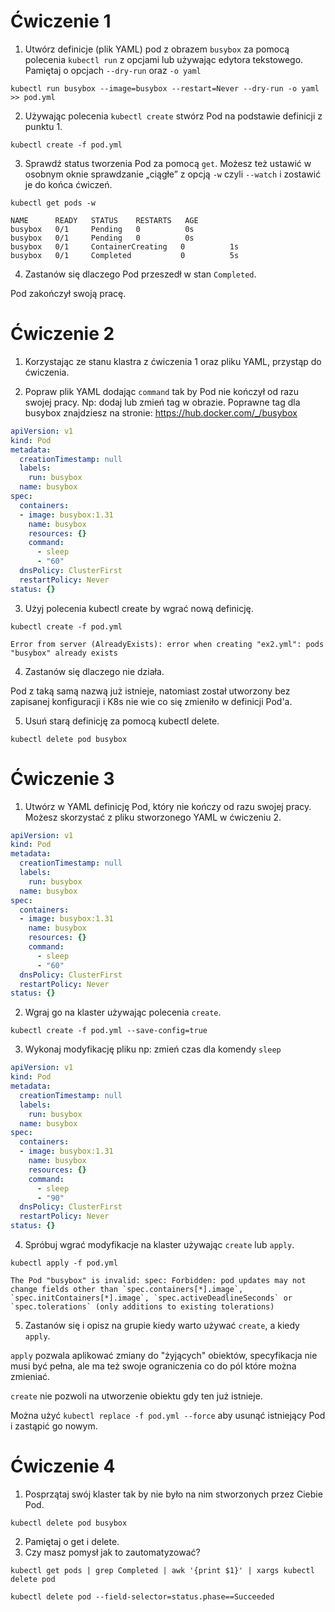 # Ćwiczenie 1

1. Utwórz definicje (plik YAML) pod z obrazem `busybox` za pomocą polecenia `kubectl run` z opcjami lub używając edytora tekstowego. Pamiętaj o opcjach `--dry-run` oraz `-o yaml`

```
kubectl run busybox --image=busybox --restart=Never --dry-run -o yaml >> pod.yml
```

2. Używając polecenia `kubectl create` stwórz Pod na podstawie definicji z punktu 1.

```
kubectl create -f pod.yml
```

3. Sprawdź status tworzenia Pod za pomocą `get`. Możesz też ustawić w osobnym oknie sprawdzanie „ciągłe” z opcją `-w` czyli `--watch` i zostawić je do końca ćwiczeń.

```
kubectl get pods -w
```

```
NAME      READY   STATUS    RESTARTS   AGE
busybox   0/1     Pending   0          0s
busybox   0/1     Pending   0          0s
busybox   0/1     ContainerCreating   0          1s
busybox   0/1     Completed           0          5s
```

4. Zastanów się dlaczego Pod przeszedł w stan `Completed`.

Pod zakończył swoją pracę.

# Ćwiczenie 2

1. Korzystając ze stanu klastra z ćwiczenia 1 oraz pliku YAML, przystąp do ćwiczenia.

2. Popraw plik YAML dodając `command` tak by Pod nie kończył od razu swojej pracy. Np: dodaj lub zmień tag w obrazie. Poprawne tag dla busybox znajdziesz na stronie: https://hub.docker.com/_/busybox

```yml
apiVersion: v1
kind: Pod
metadata:
  creationTimestamp: null
  labels:
    run: busybox
  name: busybox
spec:
  containers:
  - image: busybox:1.31
    name: busybox
    resources: {}
    command:
      - sleep
      - "60"
  dnsPolicy: ClusterFirst
  restartPolicy: Never
status: {}
```

3. Użyj polecenia kubectl create by wgrać nową definicję.

```
kubectl create -f pod.yml
```

```
Error from server (AlreadyExists): error when creating "ex2.yml": pods "busybox" already exists
```

4. Zastanów się dlaczego nie działa.

Pod z taką samą nazwą już istnieje, natomiast został utworzony bez zapisanej konfiguracji i K8s nie wie co się zmieniło w definicji Pod'a.

5. Usuń starą definicję za pomocą kubectl delete.

```
kubectl delete pod busybox
```

# Ćwiczenie 3

1. Utwórz w YAML definicję Pod, który nie kończy od razu swojej pracy. Możesz skorzystać z pliku stworzonego YAML w ćwiczeniu 2.

```yml
apiVersion: v1
kind: Pod
metadata:
  creationTimestamp: null
  labels:
    run: busybox
  name: busybox
spec:
  containers:
  - image: busybox:1.31
    name: busybox
    resources: {}
    command:
      - sleep
      - "60"
  dnsPolicy: ClusterFirst
  restartPolicy: Never
status: {}
```

2. Wgraj go na klaster używając polecenia `create`.

```
kubectl create -f pod.yml --save-config=true
```

3. Wykonaj modyfikację pliku np: zmień czas dla komendy `sleep`

```yml
apiVersion: v1
kind: Pod
metadata:
  creationTimestamp: null
  labels:
    run: busybox
  name: busybox
spec:
  containers:
  - image: busybox:1.31
    name: busybox
    resources: {}
    command:
      - sleep
      - "90"
  dnsPolicy: ClusterFirst
  restartPolicy: Never
status: {}
```

4. Spróbuj wgrać modyfikacje na klaster używając `create` lub `apply`.

```
kubectl apply -f pod.yml
```

```
The Pod "busybox" is invalid: spec: Forbidden: pod updates may not change fields other than `spec.containers[*].image`, `spec.initContainers[*].image`, `spec.activeDeadlineSeconds` or `spec.tolerations` (only additions to existing tolerations)
```

5. Zastanów się i opisz na grupie kiedy warto używać `create`, a kiedy `apply`.

`apply` pozwala aplikować zmiany do "żyjących" obiektów, specyfikacja nie musi być pełna, ale ma też swoje ograniczenia co do pól które można zmieniać.

`create` nie pozwoli na utworzenie obiektu gdy ten już istnieje.

Można użyć `kubectl replace -f pod.yml --force` aby usunąć istniejący Pod i zastąpić go nowym.

# Ćwiczenie 4

1. Posprzątaj swój klaster tak by nie było na nim stworzonych przez Ciebie Pod.

```
kubectl delete pod busybox
```

2. Pamiętaj o get i delete.
3. Czy masz pomysł jak to zautomatyzować?

```
kubectl get pods | grep Completed | awk '{print $1}' | xargs kubectl delete pod
```

```
kubectl delete pod --field-selector=status.phase==Succeeded
```